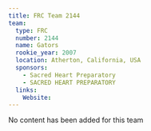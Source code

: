 ```yaml
---
title: FRC Team 2144
team:
  type: FRC
  number: 2144
  name: Gators
  rookie_year: 2007
  location: Atherton, California, USA
  sponsors:
    - Sacred Heart Preparatory
    - SACRED HEART PREPARATORY
  links:
    Website: 
---
```

No content has been added for this team